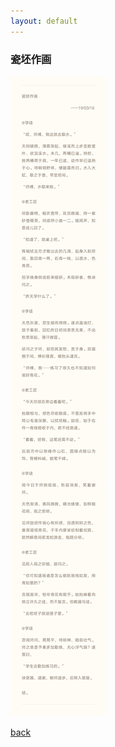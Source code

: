 ```yaml
---
layout: default
---
```


### 瓷坯作画

![](https://raw.githubusercontent.com/UserT2019/UserT2019.github.io/master/assets/img/cpzh.png)

[back](./my-pages.html)
